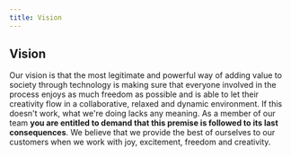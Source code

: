 ```yaml
---
title: Vision
---
```

## Vision

Our vision is that the most legitimate and powerful way of adding value to society through technology is making sure that everyone involved in the process enjoys as much freedom as possible and is able to let their creativity flow in a collaborative, relaxed and dynamic environment. If this doesn't work, what we're doing lacks any meaning. As a member of our team **you are entitled to demand that this premise is followed to its last consequences**. We believe that we provide the best of ourselves to our customers when we work with joy, excitement, freedom and creativity.
